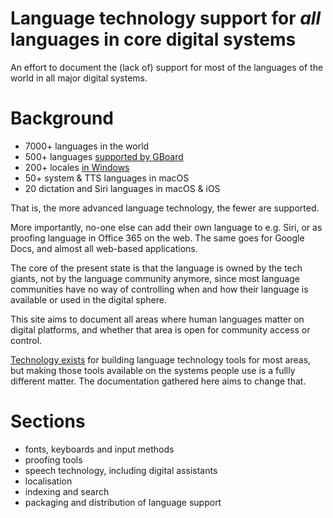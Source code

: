 # Language technology support for *all* languages in core digital systems

An effort to document the (lack of) support for most of the languages of the world in all major digital systems.

# Background

- 7000+ languages in the world
- 500+ languages [supported by GBoard](https://www.blog.google/products/search/say-mrhb-msawa-mihofnima-or-hello-500-languages-gboard/)
- 200+ locales [in Windows](https://learn.microsoft.com/en-us/windows/win32/intl/locales-and-languages)
- 50+ system & TTS languages in macOS
- 20 dictation and Siri languages in macOS & iOS

That is, the more advanced language technology, the fewer are supported.

More importantly, no-one else can add their own language to e.g. Siri, or as proofing language in Office 365 on the web. The same goes for Google Docs, and almost all web-based applications.

The core of the present state is that the language is owned by the tech giants, not by the language community anymore, since most language communities have no way of controlling when and how their language is available or used in the digital sphere.

This site aims to document all areas where human languages matter on digital platforms, and whether that area is open for community access or control.

[Technology exists](https://giellalt.github.io) for building language technology tools for most areas, but making those tools available on the systems people use is a fullly different matter. The documentation gathered here aims to change that.

# Sections

- fonts, keyboards and input methods
- proofing tools
- speech technology, including digital assistants
- localisation
- indexing and search
- packaging and distribution of language support
